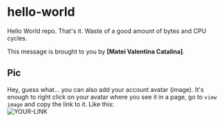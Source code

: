 # hello-world

Hello World repo. That's it. Waste of a good amount of bytes and CPU cycles.

This message is brought to you by **[Matei Valentina Catalina]**.

## Pic

Hey, guess what... you can also add your account avatar (image). It's enough to right click on your avatar where you see it in a page, go to `view image` and copy the link to it.
Like this:  
![YOUR-LINK](https://avatars.githubusercontent.com/u/127317364?v=4)
